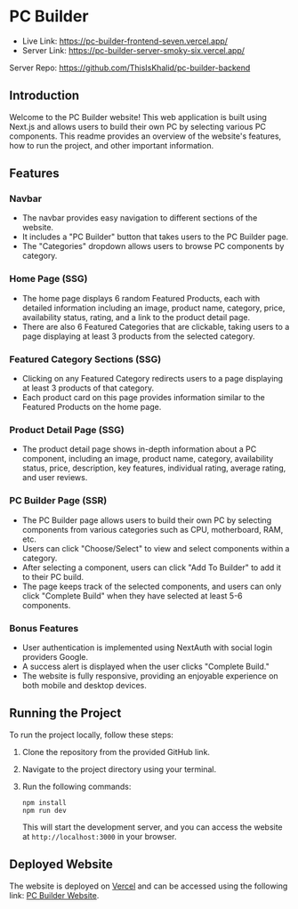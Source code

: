# PC Builder
* Live Link: https://pc-builder-frontend-seven.vercel.app/
* Server Link: https://pc-builder-server-smoky-six.vercel.app/

Server Repo: https://github.com/ThisIsKhalid/pc-builder-backend

## Introduction

Welcome to the PC Builder website! This web application is built using Next.js and allows users to build their own PC by selecting various PC components. This readme provides an overview of the website's features, how to run the project, and other important information.

## Features

### Navbar

- The navbar provides easy navigation to different sections of the website.
- It includes a "PC Builder" button that takes users to the PC Builder page.
- The "Categories" dropdown allows users to browse PC components by category.

### Home Page (SSG)

- The home page displays 6 random Featured Products, each with detailed information including an image, product name, category, price, availability status, rating, and a link to the product detail page.
- There are also 6 Featured Categories that are clickable, taking users to a page displaying at least 3 products from the selected category.

### Featured Category Sections (SSG)

- Clicking on any Featured Category redirects users to a page displaying at least 3 products of that category.
- Each product card on this page provides information similar to the Featured Products on the home page.

### Product Detail Page (SSG)

- The product detail page shows in-depth information about a PC component, including an image, product name, category, availability status, price, description, key features, individual rating, average rating, and user reviews.

### PC Builder Page (SSR)

- The PC Builder page allows users to build their own PC by selecting components from various categories such as CPU, motherboard, RAM, etc.
- Users can click "Choose/Select" to view and select components within a category.
- After selecting a component, users can click "Add To Builder" to add it to their PC build.
- The page keeps track of the selected components, and users can only click "Complete Build" when they have selected at least 5-6 components.

### Bonus Features

- User authentication is implemented using NextAuth with social login providers Google.
- A success alert is displayed when the user clicks "Complete Build."
- The website is fully responsive, providing an enjoyable experience on both mobile and desktop devices.

## Running the Project

To run the project locally, follow these steps:

1. Clone the repository from the provided GitHub link.
2. Navigate to the project directory using your terminal.
3. Run the following commands:
   
   ```
   npm install
   npm run dev
   ```
   
   This will start the development server, and you can access the website at `http://localhost:3000` in your browser.

## Deployed Website

The website is deployed on [Vercel](https://vercel.com/) and can be accessed using the following link: [PC Builder Website](https://pc-builder-frontend-seven.vercel.app).
